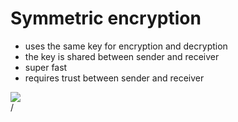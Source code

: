 # Symmetric encryption

<div grid="~ cols-2 gap-2" m="t-2">
<div>

- uses the same key for encryption and decryption
- the key is shared between sender and receiver
- super fast
- requires trust between sender and receiver

</div>
  <div>
    <img border="rounded" src="/symetric.png">
  </div>
</div>
<div class="absolute right-5px bottom-5px">
<SlideCurrentNo /> / <SlidesTotal />
</div>
